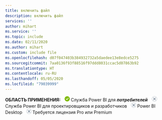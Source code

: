 ```yaml
---
title: включить файл
description: включить файл
services: ''
author: mihart
ms.service: ''
ms.topic: include
ms.date: 02/11/2020
ms.author: mihart
ms.custom: include file
ms.openlocfilehash: d07f047403b384932732a5daedee13e8edce5275
ms.sourcegitcommit: 7aa0136f93f88516f97ddd8031ccac5d07863b92
ms.translationtype: HT
ms.contentlocale: ru-RU
ms.lasthandoff: 05/05/2020
ms.locfileid: "79039999"
---
```

<Token>**ОБЛАСТЬ ПРИМЕНЕНИЯ:** ![да](media/yes.png)Служба Power BI для ***потребителей*** ![да](media/no.png)Служба Power BI для проектировщиков и разработчиков ![нет](media/no.png)Power BI Desktop ![нет](media/no.png)Требуется лицензия Pro или Premium </Token>